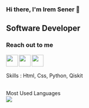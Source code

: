 ### Hi there, I'm Irem Sener 👋

## Software Developer

### Reach out to me

[<img height="32" width="32" src="https://unpkg.com/simple-icons@v8/icons/instagram.svg" align ="left" />][instagram]
[<img height="32" width="32" src="https://unpkg.com/simple-icons@v8/icons/twitter.svg" align ="left" />][twitter]
[<img height="32" width="32" src="https://unpkg.com/simple-icons@v8/icons/linkedin.svg" align ="left" />][linkedin]


[instagram]: https://www.instagram.com/iremsener.is/
[twitter]: https://twitter.com/iremseneris
[linkedin]: https://www.linkedin.com/in/irem-şener-550ba7291/






 
<br>
<br>


  
  Skills : Html, Css, Python, Qiskit
  
  <br>
  
  <summary>Most Used Languages</summary>
  <img src="https://github-readme-stats.vercel.app/api/top-langs/?username=iremsener&layout=compact">
  
  



<!--
**iremsener/iremsener** is a ✨ _special_ ✨ repository because its `README.md` (this file) appears on your GitHub profile.

Here are some ideas to get you started:

- 🔭 I’m currently working on ...
- 🌱 I’m currently learning ...
- 👯 I’m looking to collaborate on ...
- 🤔 I’m looking for help with ...
- 💬 Ask me about ...
- 📫 How to reach me: ...
- 😄 Pronouns: ...
- ⚡ Fun fact: ...
-->
